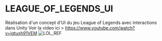 # LEAGUE_OF_LEGENDS_UI
Réalisation d'un concept d'UI du jeu League of Legends avec interactions dans Unity
Voir la video ici > https://www.youtube.com/watch?v=jqtuxh91VEM
![LOL_REF](https://user-images.githubusercontent.com/16896722/126642989-feb93fb5-32c5-426d-b7e9-696b628d6dec.png)
